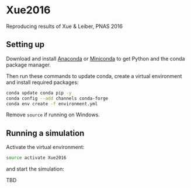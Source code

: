 # Xue2016
Reproducing results of Xue &amp; Leiber, PNAS 2016

## Setting up

Download and install [Anaconda](https://www.continuum.io/downloads) or [Miniconda](http://conda.pydata.org/miniconda.html) to get Python and the conda package manager.

Then run these commands to update conda, create a virtual environment and install required packages:

```sh
conda update conda pip -y
conda config --add channels conda-forge
conda env create -f environment.yml
```

Remove `source` if running on Windows.

## Running a simulation

Activate the virtual environment:

```sh
source activate Xue2016
```

and start the simulation:

TBD